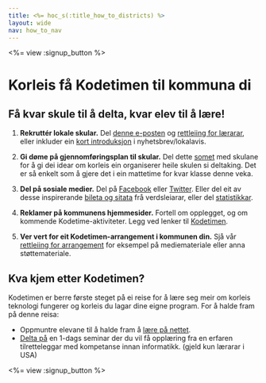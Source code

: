```yaml
---
title: <%= hoc_s(:title_how_to_districts) %>
layout: wide
nav: how_to_nav
---
```

<%= view :signup_button %>

# Korleis få Kodetimen til kommuna di

## Få kvar skule til å delta, kvar elev til å lære!

1. **Rekruttér lokale skular.** Del [denne e-posten](<%= resolve_url('/promote/resources#sample-emails') %>) og [rettleiing for lærarar](<%= resolve_url('/how-to') %>), eller inkluder ein [kort introduksjon](<%= resolve_url('/promote/stats') %>) i nyhetsbrev/lokalavis.

2. **Gi døme på gjennomføringsplan til skular.** Del dette [somet](<%= localized_file('/files/HOC_Logistics_plan.pdf') %>) med skulane for å gi dei idear om korleis ein organiserer heile skulen si deltaking. Det er så enkelt som å gjere det i ein mattetime for kvar klasse denne veka.

3. **Del på sosiale medier.** Del på [Facebook](https://www.facebook.com/sharer/sharer.php?u=http%3A%2F%2Fhourofcode.com%2Fus) eller [Twitter](https://twitter.com/intent/tweet?url=http%3A%2F%2Fhourofcode.com&text=I%27m%20participating%20in%20this%20year%27s%20%23HourOfCode%2C%20are%20you%3F%20%40codeorg&original_referer=https%3A%2F%2Fwww.google.com%2Furl%3Fq%3Dhttps%253A%252F%252Ftwitter.com%252Fshare%253Fhashtags%253D%2526amp%253Brelated%253Dcodeorg%2526amp%253Btext%253DI%252527m%252Bparticipating%252Bin%252Bthis%252Byear%252527s%252B%252523HourOfCode%25252C%252Bare%252Byou%25253F%252B%252540codeorg%2526amp%253Burl%253Dhttp%25253A%25252F%25252Fhourofcode.com%26sa%3DD%26sntz%3D1%26usg%3DAFQjCNE1GLTUbKZfMlEh9Aj5w0iswz6PYQ&related=codeorg&hashtags=). Eller del eit av desse inspirerande [bileta og sitata](<%= resolve_url('/promote/resources#social') %>) frå verdsleiarar, eller del [statistikkar](<%= resolve_url('/promote/stats') %>).

4. **Reklamer på kommunens hjemmesider.** Fortell om opplegget, og om kommende Kodetime-aktiviteter. Legg ved lenker til [Kodetimen](<%= resolve_url('/') %>).

5. **Ver vert for eit Kodetimen-arrangement i kommunen din.** Sjå vår [rettleiing for arrangement](<%= resolve_url('/how-to/events') %>) for eksempel på mediemateriale eller anna støttemateriale.

## Kva kjem etter Kodetimen?

Kodetimen er berre første steget på ei reise for å lære seg meir om korleis teknologi fungerer og korleis du lagar dine eigne program. For å halde fram på denne reisa:

- Oppmuntre elevane til å halde fram å [lære på nettet](<%= resolve_url('https://code.org/learn/beyond') %>).
- [Delta på](<%= resolve_url('https://code.org/professional-development-workshops') %>) en 1-dags seminar der du vil få opplæring fra en erfaren tilretteleggar med kompetanse innan informatikk. (gjeld kun lærarar i USA)

<%= view :signup_button %>